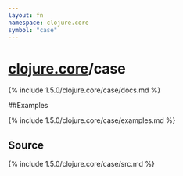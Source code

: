 ```yaml
---
layout: fn
namespace: clojure.core
symbol: "case"
---
```


# [clojure.core](../)/case

{% include 1.5.0/clojure.core/case/docs.md %}

##Examples

{% include 1.5.0/clojure.core/case/examples.md %}
## Source
{% include 1.5.0/clojure.core/case/src.md %}

